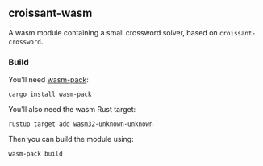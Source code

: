 ## croissant-wasm

A wasm module containing a small crossword solver, based on `croissant-crossword`.

### Build

You'll need [wasm-pack](https://rustwasm.github.io/wasm-pack/installer/):

`cargo install wasm-pack`

You'll also need the wasm Rust target:

`rustup target add wasm32-unknown-unknown`

Then you can build the module using:

`wasm-pack build`